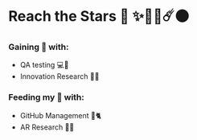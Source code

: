 # **Reach the Stars** 🚀 ✨💫🌠☄️🌑 

### Gaining 🤑 with: 
- QA testing 💻🏦
- Innovation Research 📖🔬
### Feeding my 🧠 with:
- GitHub Management 🐙🐈
- AR Research 📱🥽 

